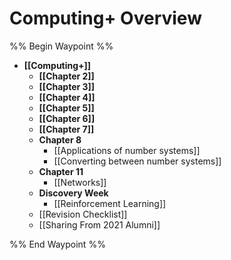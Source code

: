 # Computing+ Overview
%% Begin Waypoint %%
- **[[Computing+]]**
	- **[[Chapter 2]]**
	- **[[Chapter 3]]**
	- **[[Chapter 4]]**
	- **[[Chapter 5]]**
	- **[[Chapter 6]]**
	- **[[Chapter 7]]**
	- **Chapter 8**
		- [[Applications of number systems]]
		- [[Converting between number systems]]
	- **Chapter 11**
		- [[Networks]]
	- **Discovery Week**
		- [[Reinforcement Learning]]
	- [[Revision Checklist]]
	- [[Sharing From 2021 Alumni]]

%% End Waypoint %%